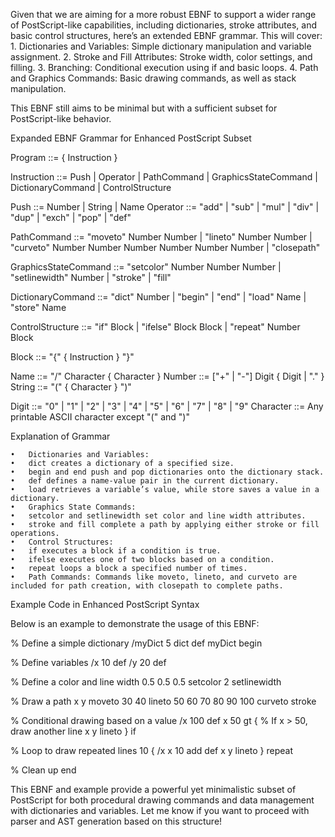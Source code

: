 Given that we are aiming for a more robust EBNF to support a wider range of PostScript-like capabilities, including dictionaries, stroke attributes, and basic control structures, here’s an extended EBNF grammar. This will cover:
	1.	Dictionaries and Variables: Simple dictionary manipulation and variable assignment.
	2.	Stroke and Fill Attributes: Stroke width, color settings, and filling.
	3.	Branching: Conditional execution using if and basic loops.
	4.	Path and Graphics Commands: Basic drawing commands, as well as stack manipulation.

This EBNF still aims to be minimal but with a sufficient subset for PostScript-like behavior.

Expanded EBNF Grammar for Enhanced PostScript Subset

Program             ::= { Instruction }

Instruction         ::= Push
                     | Operator
                     | PathCommand
                     | GraphicsStateCommand
                     | DictionaryCommand
                     | ControlStructure

Push                ::= Number | String | Name
Operator            ::= "add" | "sub" | "mul" | "div"
                     | "dup" | "exch" | "pop" | "def"

PathCommand         ::= "moveto" Number Number
                     | "lineto" Number Number
                     | "curveto" Number Number Number Number Number Number
                     | "closepath"

GraphicsStateCommand ::= "setcolor" Number Number Number
                       | "setlinewidth" Number
                       | "stroke"
                       | "fill"

DictionaryCommand   ::= "dict" Number
                       | "begin"
                       | "end"
                       | "load" Name
                       | "store" Name

ControlStructure    ::= "if" Block
                       | "ifelse" Block Block
                       | "repeat" Number Block

Block               ::= "{" { Instruction } "}"

Name                ::= "/" Character { Character }
Number              ::= ["+" | "-"] Digit { Digit | "." }
String              ::= "(" { Character } ")"

Digit               ::= "0" | "1" | "2" | "3" | "4" | "5" | "6" | "7" | "8" | "9"
Character           ::= Any printable ASCII character except "(" and ")"

Explanation of Grammar

	•	Dictionaries and Variables:
	•	dict creates a dictionary of a specified size.
	•	begin and end push and pop dictionaries onto the dictionary stack.
	•	def defines a name-value pair in the current dictionary.
	•	load retrieves a variable’s value, while store saves a value in a dictionary.
	•	Graphics State Commands:
	•	setcolor and setlinewidth set color and line width attributes.
	•	stroke and fill complete a path by applying either stroke or fill operations.
	•	Control Structures:
	•	if executes a block if a condition is true.
	•	ifelse executes one of two blocks based on a condition.
	•	repeat loops a block a specified number of times.
	•	Path Commands: Commands like moveto, lineto, and curveto are included for path creation, with closepath to complete paths.

Example Code in Enhanced PostScript Syntax

Below is an example to demonstrate the usage of this EBNF:

% Define a simple dictionary
/myDict 5 dict def
myDict begin

% Define variables
/x 10 def
/y 20 def

% Define a color and line width
0.5 0.5 0.5 setcolor
2 setlinewidth

% Draw a path
x y moveto
30 40 lineto
50 60 70 80 90 100 curveto
stroke

% Conditional drawing based on a value
/x 100 def
x 50 gt {  % If x > 50, draw another line
    x y lineto
} if

% Loop to draw repeated lines
10 {
    /x x 10 add def
    x y lineto
} repeat

% Clean up
end

This EBNF and example provide a powerful yet minimalistic subset of PostScript for both procedural drawing commands and data management with dictionaries and variables. Let me know if you want to proceed with parser and AST generation based on this structure!
